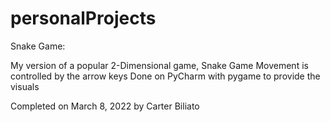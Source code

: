 # personalProjects

Snake Game:

My version of a popular 2-Dimensional game, Snake Game
Movement is controlled by the arrow keys
Done on PyCharm with pygame to provide the visuals

Completed on March 8, 2022 by Carter Biliato
